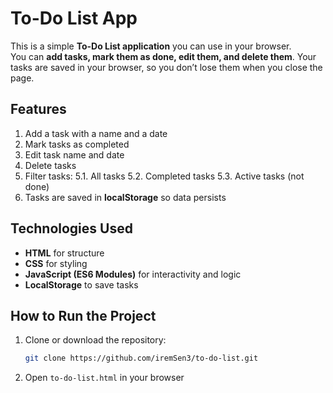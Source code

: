 # To-Do List App

This is a simple **To-Do List application** you can use in your browser.  
You can **add tasks, mark them as done, edit them, and delete them**. Your tasks are saved in your browser, so you don’t lose them when you close the page.

## Features

1. Add a task with a name and a date
2. Mark tasks as completed
3. Edit task name and date
4. Delete tasks
5. Filter tasks:
   5.1. All tasks
   5.2. Completed tasks
   5.3. Active tasks (not done)
6. Tasks are saved in **localStorage** so data persists

## Technologies Used

- **HTML** for structure
- **CSS** for styling
- **JavaScript (ES6 Modules)** for interactivity and logic
- **LocalStorage** to save tasks

## How to Run the Project

1. Clone or download the repository:
   ```bash
   git clone https://github.com/iremSen3/to-do-list.git

2. Open `to-do-list.html` in your browser
